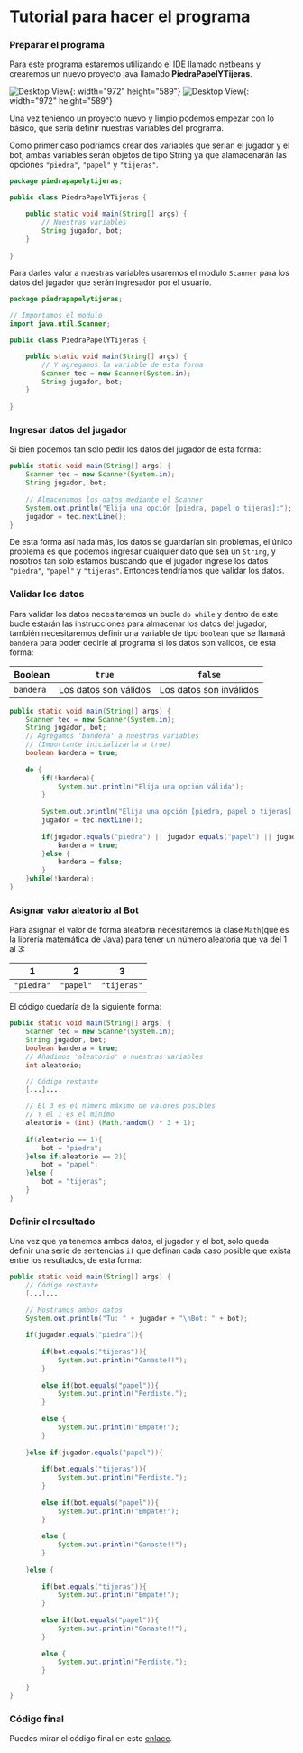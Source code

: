 # Tutorial para hacer el programa

### Preparar el programa

Para este programa estaremos utilizando el IDE llamado netbeans y crearemos un nuevo proyecto java llamado **PiedraPapelYTijeras**.

![Desktop View](https://axeldiegosoto.github.io/assets/img/posts/2023-08-27-piedra-papel-tijeras-java/screenshot_006.png){: width="972" height="589"}
![Desktop View](https://axeldiegosoto.github.io/assets/img/posts/2023-08-27-piedra-papel-tijeras-java/screenshot_007.png){: width="972" height="589"}

Una vez teniendo un proyecto nuevo y limpio podemos empezar con lo básico, que sería definir nuestras variables del programa.

Como primer caso podríamos crear dos variables que serían el jugador y el bot, ambas variables serán objetos de tipo String ya que alamacenarán las opciones `"piedra"`, `"papel"` y `"tijeras"`.

```java
package piedrapapelytijeras;

public class PiedraPapelYTijeras {

    public static void main(String[] args) {
        // Nuestras variables
        String jugador, bot;
    }
    
}
```

Para darles valor a nuestras variables usaremos el modulo `Scanner` para los datos del jugador que serán ingresador por el usuario.

```java
package piedrapapelytijeras;

// Importamos el modulo
import java.util.Scanner;

public class PiedraPapelYTijeras {

    public static void main(String[] args) {
        // Y agregamos la variable de esta forma
        Scanner tec = new Scanner(System.in);
        String jugador, bot;
    }
    
}
```

### Ingresar datos del jugador

Si bien podemos tan solo pedir los datos del jugador de esta forma:

```java
public static void main(String[] args) {
    Scanner tec = new Scanner(System.in);
    String jugador, bot;
    
    // Almacenamos los datos mediante el Scanner
    System.out.println("Elija una opción [piedra, papel o tijeras]:");
    jugador = tec.nextLine();
}
```

De esta forma así nada más, los datos se guardarían sin problemas, el único problema es que podemos ingresar cualquier dato que sea un `String`, y nosotros tan solo estamos buscando que el jugador ingrese los datos `"piedra"`, `"papel"` y `"tijeras"`. Entonces tendríamos que validar los datos.

### Validar los datos

Para validar los datos necesitaremos un bucle `do while` y dentro de este bucle estarán las instrucciones para almacenar los datos del jugador, también necesitaremos definir una variable de tipo `boolean` que se llamará `bandera` para poder decirle al programa si los datos son validos, de esta forma:

| Boolean | `true`   | `false`  |
|:--------|---------|--------|
|`bandera`    | Los datos son válidos| Los datos son inválidos|

```java
public static void main(String[] args) {
    Scanner tec = new Scanner(System.in);
    String jugador, bot;
    // Agregamos 'bandera' a nuestras variables
    // (Importante inicializarla a true)
    boolean bandera = true;
    
    do {
        if(!bandera){
            System.out.println("Elija una opción válida");
        }
        
        System.out.println("Elija una opción [piedra, papel o tijeras]:");
        jugador = tec.nextLine();
        
        if(jugador.equals("piedra") || jugador.equals("papel") || jugador.equals("tijeras")){
            bandera = true; 
        }else {
            bandera = false;
        }
    }while(!bandera);
}
```

### Asignar valor aleatorio al Bot

Para asignar el valor de forma aleatoria necesitaremos la clase `Math`(que es la librería matemática de Java) para tener un número aleatoria que va del 1 al 3:

| 1 | 2 | 3 |
|:---:|:---:|:---:|
|`"piedra"`|`"papel"`|`"tijeras"`|

El código quedaría de la siguiente forma:

```java
public static void main(String[] args) {
    Scanner tec = new Scanner(System.in);
    String jugador, bot;
    boolean bandera = true;
    // Añadimos 'aleatorio' a nuestras variables
    int aleatorio;

    // Código restante    
    [...]....

    // El 3 es el número máximo de valores posibles
    // Y el 1 es el mínimo
    aleatorio = (int) (Math.random() * 3 + 1);
        
    if(aleatorio == 1){
        bot = "piedra";
    }else if(aleatorio == 2){
        bot = "papel";
    }else {
        bot = "tijeras";
    }
}
```

### Definir el resultado

Una vez que ya tenemos ambos datos, el jugador y el bot, solo queda definir una serie de sentencias `if` que definan cada caso posible que exista entre los resultados, de esta forma:

```java
public static void main(String[] args) {
    // Código restante    
    [...]....

    // Mostramos ambos datos
    System.out.println("Tu: " + jugador + "\nBot: " + bot);
    
    if(jugador.equals("piedra")){
        
        if(bot.equals("tijeras")){
            System.out.println("Ganaste!!");
        }
        
        else if(bot.equals("papel")){
            System.out.println("Perdiste.");
        }
        
        else {
            System.out.println("Empate!");
        }
        
    }else if(jugador.equals("papel")){
        
        if(bot.equals("tijeras")){
            System.out.println("Perdiste.");
        }
        
        else if(bot.equals("papel")){
            System.out.println("Empate!");
        }
        
        else {
            System.out.println("Ganaste!!");
        }
        
    }else {
        
        if(bot.equals("tijeras")){
            System.out.println("Empate!");
        }
        
        else if(bot.equals("papel")){
            System.out.println("Ganaste!!");
        }
        
        else {
            System.out.println("Perdiste.");
        }
        
    }
}
```

### Código final

Puedes mirar el código final en este [enlace](https://github.com/axeldiegosoto/piedra-papel-tijeras-java/blob/main/src/piedrapapeltijera/PiedraPapelTijera.java).
